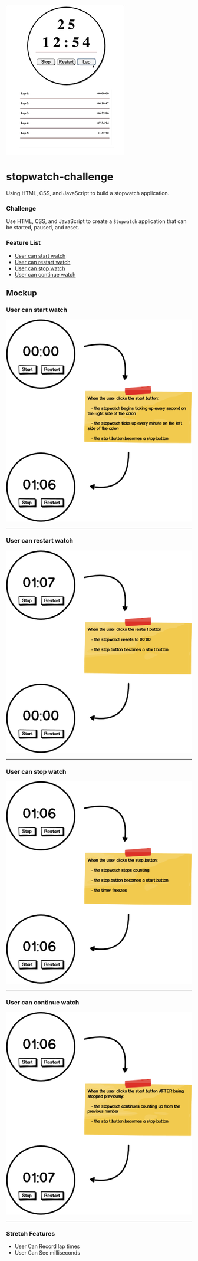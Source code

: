 ![Final version](./images/stopwatch.gif)

# stopwatch-challenge

Using HTML, CSS, and JavaScript to build a stopwatch application.

### Challenge

Use HTML, CSS, and JavaScript to create a `Stopwatch` application that can be started, paused, and reset.

### Feature List

  - [User can start watch](#user-can-start-watch)
  - [User can restart watch](#user-can-restart-watch)
  - [User can stop watch](#user-can-stop-watch)
  - [User can continue watch](#user-can-continue-watch)

## Mockup

### User can start watch

![User can start watch](./images/user-can-start-watch.png)
___
### User can restart watch

![User can restart watch](./images/user-can-restart-watch.png)
___
### User can stop watch

![User can stop watch](./images/user-can-stop-watch.png)
___
### User can continue watch

![User can continue watch](./images/user-can-continue-watch.png)
___

### Stretch Features

- User Can Record lap times
- User Can See milliseconds
